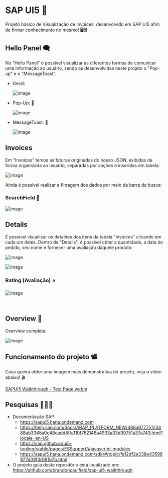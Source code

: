 # SAP UI5 🔵
Projeto básico de Visualização de Invoices, desenvolvido em SAP UI5 afim de firmar conhecimento no mesmo! 🖥🟦

## Hello Panel 🗨

No "Hello Panel" é possível visualizar as diferentes formas de comunicar uma informação ao usuário, sendo as desenvolvidas neste projeto o "Pop-up" e o "MessageToast".

- Geral:

  ![image](https://user-images.githubusercontent.com/93789218/221628550-a788fbfa-2327-44b5-9ac3-03ea01358349.png)
  
- Pop-Up: 💬

  ![image](https://user-images.githubusercontent.com/93789218/221629510-a903a85b-6fc3-4608-ad1f-0ad7159dd5c8.png)

- MessageToast: 💬

  ![image](https://user-images.githubusercontent.com/93789218/221629592-963a33ed-c5e3-40b1-99c4-a632bcada287.png)


## Invoices
Em "Invoices" temos as faturas originadas do nosso JSON, exibidas de forma organizada ao usuário, separadas por seções e inseridas em tabela:

![image](https://user-images.githubusercontent.com/93789218/221633468-ab5bd6fa-0ea2-4ebb-ad49-caf251b4063b.png)

Ainda é possível realizar a filtragem dos dados por meio da barra de busca:

### SearchField 🔎
  ![image](https://user-images.githubusercontent.com/93789218/221635221-2cd5cca3-23a5-462f-877a-f89d63ee28e5.png)

## Details
É possível visualizar os detalhes dos itens da tabela "Invoices" clicando em cada um deles. Dentro de "Details", é possível obter a quantidade, a data do pedido, seu nome e fornecer uma avaliação daquele produto:

![image](https://user-images.githubusercontent.com/93789218/221639505-c14ab534-fe34-4f6b-8fc6-7600d88f1c8d.png)

![image](https://user-images.githubusercontent.com/93789218/221639824-a8ecfa39-4f85-4efd-be73-84dc6f122dfb.png)

### Rating (Avaliação) ⭐

![image](https://user-images.githubusercontent.com/93789218/221642087-d9f58445-1bfd-4a6a-aaed-9ab2e8a4af41.png)

<br>

## Overview 📌
Overview completa:

![image](https://user-images.githubusercontent.com/93789218/221628264-c4499050-66e0-4ef2-ab4d-7fc812249c62.png)


## Funcionamento do projeto 📽

Caso queira obter uma imagem mais demonstrativa do projeto, veja o vídeo abaixo! 🎬

[SAPUI5 Walkthrough - Test Page.webm](https://user-images.githubusercontent.com/93789218/221622134-edcb1246-ab8e-4948-82cc-4fad5b7f8333.webm)

## Pesquisas 🕵🏻‍♀️
- Documentação SAP:
  - https://sapui5.hana.ondemand.com
  - https://help.sap.com/docs/ABAP_PLATFORM_NEW/468a97775123488ab3345a0c48cadd8f/a110f762148a4933a33d30751a37a743.html?locale=en-US
  - https://sap.github.io/ui5-tooling/stable/pages/ESSupport/#javascript-modules
  - https://sapui5.hana.ondemand.com/sdk/#/topic/fe12df2e338e43598977d09f3d191b7b.html
- O projeto guia deste repositório está localizado em: https://github.com/brandoncaulfield/sap-ui5-walkthrough
